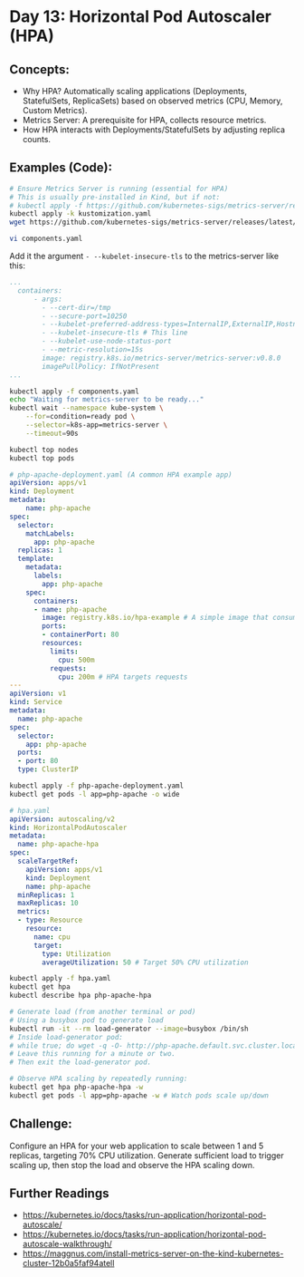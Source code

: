 # **Day 13: Horizontal Pod Autoscaler (HPA)**

## **Concepts:**
* Why HPA? Automatically scaling applications (Deployments, StatefulSets, ReplicaSets) based on observed metrics (CPU, Memory, Custom Metrics).
* Metrics Server: A prerequisite for HPA, collects resource metrics.
* How HPA interacts with Deployments/StatefulSets by adjusting replica counts.
  
## **Examples (Code):**
```bash
# Ensure Metrics Server is running (essential for HPA)
# This is usually pre-installed in Kind, but if not:
# kubectl apply -f https://github.com/kubernetes-sigs/metrics-server/releases/latest/download/components.yaml
kubectl apply -k kustomization.yaml
wget https://github.com/kubernetes-sigs/metrics-server/releases/latest/download/components.yaml

vi components.yaml

```

Add it the argument `- --kubelet-insecure-tls` to the metrics-server like this:
```yaml
...
  containers:
      - args:
        - --cert-dir=/tmp
        - --secure-port=10250
        - --kubelet-preferred-address-types=InternalIP,ExternalIP,Hostname
        - --kubelet-insecure-tls # This line
        - --kubelet-use-node-status-port
        - --metric-resolution=15s
        image: registry.k8s.io/metrics-server/metrics-server:v0.8.0
        imagePullPolicy: IfNotPresent
...
```

```bash
kubectl apply -f components.yaml
echo "Waiting for metrics-server to be ready..."
kubectl wait --namespace kube-system \
    --for=condition=ready pod \
    --selector=k8s-app=metrics-server \
    --timeout=90s

kubectl top nodes
kubectl top pods
```

```yaml
# php-apache-deployment.yaml (A common HPA example app)
apiVersion: apps/v1
kind: Deployment
metadata:
    name: php-apache
spec:
  selector:
    matchLabels:
      app: php-apache
  replicas: 1
  template:
    metadata:
      labels:
        app: php-apache
    spec:
      containers:
      - name: php-apache
        image: registry.k8s.io/hpa-example # A simple image that consumes CPU when accessed
        ports:
        - containerPort: 80
        resources:
          limits:
            cpu: 500m
          requests:
            cpu: 200m # HPA targets requests
---
apiVersion: v1
kind: Service
metadata:
  name: php-apache
spec:
  selector:
    app: php-apache
  ports:
  - port: 80
  type: ClusterIP
```

```bash
kubectl apply -f php-apache-deployment.yaml
kubectl get pods -l app=php-apache -o wide
```

```yaml
# hpa.yaml
apiVersion: autoscaling/v2
kind: HorizontalPodAutoscaler
metadata:
  name: php-apache-hpa
spec:
  scaleTargetRef:
    apiVersion: apps/v1
    kind: Deployment
    name: php-apache
  minReplicas: 1
  maxReplicas: 10
  metrics:
  - type: Resource
    resource:
      name: cpu
      target:
        type: Utilization
        averageUtilization: 50 # Target 50% CPU utilization
```

```bash
kubectl apply -f hpa.yaml
kubectl get hpa
kubectl describe hpa php-apache-hpa

# Generate load (from another terminal or pod)
# Using a busybox pod to generate load
kubectl run -it --rm load-generator --image=busybox /bin/sh
# Inside load-generator pod:
# while true; do wget -q -O- http://php-apache.default.svc.cluster.local; done
# Leave this running for a minute or two.
# Then exit the load-generator pod.

# Observe HPA scaling by repeatedly running:
kubectl get hpa php-apache-hpa -w
kubectl get pods -l app=php-apache -w # Watch pods scale up/down
```

## **Challenge:** 
Configure an HPA for your web application to scale between 1 and 5 replicas, targeting 70% CPU utilization. Generate sufficient load to trigger scaling up, then stop the load and observe the HPA scaling down.

## Further Readings
* https://kubernetes.io/docs/tasks/run-application/horizontal-pod-autoscale/
* https://kubernetes.io/docs/tasks/run-application/horizontal-pod-autoscale-walkthrough/
* https://maggnus.com/install-metrics-server-on-the-kind-kubernetes-cluster-12b0a5faf94atell 